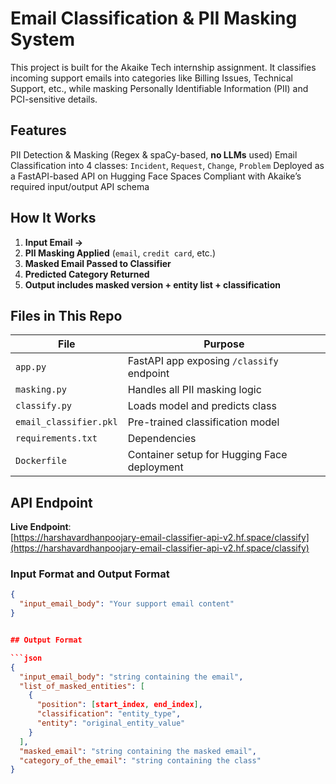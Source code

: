 # Email Classification & PII Masking System 

This project is built for the Akaike Tech internship assignment. It classifies incoming support emails into categories like Billing Issues, Technical Support, etc., while masking Personally Identifiable Information (PII) and PCI-sensitive details.



##  Features

PII Detection & Masking (Regex & spaCy-based, **no LLMs** used)
Email Classification into 4 classes: `Incident`, `Request`, `Change`, `Problem`
Deployed as a FastAPI-based API on Hugging Face Spaces
Compliant with Akaike’s required input/output API schema



## How It Works

1. **Input Email →**
2. **PII Masking Applied** (`email`, `credit card`, etc.)
3. **Masked Email Passed to Classifier**
4. **Predicted Category Returned**
5. **Output includes masked version + entity list + classification**



## Files in This Repo

| File | Purpose |
|------|---------|
| `app.py` | FastAPI app exposing `/classify` endpoint |
| `masking.py` | Handles all PII masking logic |
| `classify.py` | Loads model and predicts class |
| `email_classifier.pkl` | Pre-trained classification model |
| `requirements.txt` | Dependencies |
| `Dockerfile` | Container setup for Hugging Face deployment |



##  API Endpoint

**Live Endpoint**:  
[https://harshavardhanpoojary-email-classifier-api-v2.hf.space/classify](https://harshavardhanpoojary-email-classifier-api-v2.hf.space/classify)



### Input Format and  Output Format

```json
{
  "input_email_body": "Your support email content"
}


## Output Format

```json
{
  "input_email_body": "string containing the email",
  "list_of_masked_entities": [
    {
      "position": [start_index, end_index],
      "classification": "entity_type",
      "entity": "original_entity_value"
    }
  ],
  "masked_email": "string containing the masked email",
  "category_of_the_email": "string containing the class"
}
```

